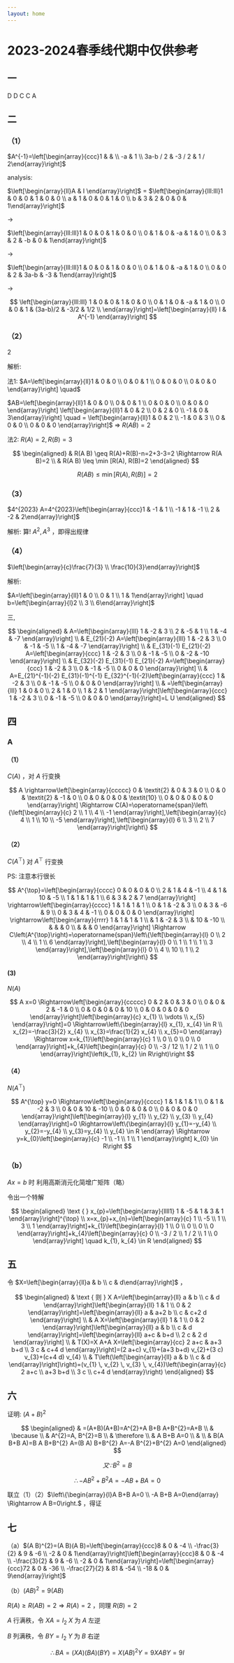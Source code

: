 ```yaml
---
layout: home
---
```


# 2023-2024春季线代期中仅供参考

## 一

D D C C A

## 二

### （1）

$A^{-1}=\left[\begin{array}{ccc}1 & & \\ -a & 1 \\ 3a-b / 2 & -3 / 2 & 1 / 2\end{array}\right]$

analysis:

$\left[\begin{array}{ll}A & I \end{array}\right]$ = $\left[\begin{array}{lll:lll}1 & 0 & 0 & 1 & 0 & 0 \\ a & 1 & 0 & 0 & 1 & 0 \\ b & 3 & 2 & 0 & 0 & 1\end{array}\right]$

$\rightarrow$

$\left[\begin{array}{lll:lll}1 & 0 & 0 & 1 & 0 & 0 \\ 0 & 1 & 0 & -a & 1 & 0 \\ 0 & 3 & 2 & -b & 0 & 1\end{array}\right]$

$\rightarrow$

$\left[\begin{array}{lll:lll}1 & 0 & 0 & 1 & 0 & 0 \\ 0 & 1 & 0 & -a & 1 & 0 \\ 0 & 0 & 2 & 3a-b & -3 & 1\end{array}\right]$

$\rightarrow$

$$
\left[\begin{array}{lll:lll}
1 & 0 & 0 & 1 & 0 & 0 \\
0 & 1 & 0 & -a & 1 & 0 \\
0 & 0 & 1 & (3a-b)/2 & -3/2 & 1/2 \\
\end{array}\right]=\left[\begin{array}{ll}
I & A^{-1}
\end{array}\right]
$$

### （2）

2

解析:


法1: $A=\left[\begin{array}{ll}1 & 0 & 0 \\ 0 & 0 & 1 \\ 0 & 0 & 0 \\ 0 & 0 & 0 \end{array}\right] \quad$

$AB=\left[\begin{array}{ll}1 & 0 & 0 \\ 0 & 0 & 1 \\ 0 & 0 & 0 \\ 0 & 0 & 0 \end{array}\right]  \left[\begin{array}{ll}1 & 0 & 2 \\ 0 & 2 & 0 \\ -1 & 0 & 3\end{array}\right] \quad = \left[\begin{array}{ll}1 & 0 & 2 \\ -1 & 0 & 3 \\ 0 & 0 & 0 \\ 0 & 0 & 0 \end{array}\right]$ => $R(AB) = 2$

法2: $R(A)=2, R(B)=3$

$$
\begin{aligned}
& R(A B) \geq R(A)+R(B)-n=2+3-3=2 \Rightarrow R(A B)=2 \\
& R(A B) \leq \min [R(A), R(B)=2
\end{aligned}
$$

$$
R(A B) \leq \min [R(A), R(B)]=2
$$

### （3）

$4^{2023} A=4^{2023}\left[\begin{array}{ccc}1 & -1 & 1 \\ -1 & 1 & -1 \\ 2 & -2 & 2\end{array}\right]$

解析: 算! $A^{2}, A^{3}$ ，即得出规律

### （4）

$\left[\begin{array}{c}\frac{7}{3} \\ \frac{10}{3}\end{array}\right]$

解析:

$A=\left[\begin{array}{ll}1 & 0 \\ 0 & 1 \\ 1 & 1\end{array}\right] \quad b=\left[\begin{array}{l}2 \\ 3 \\ 6\end{array}\right]$

三,

$$
\begin{aligned}
& A=\left[\begin{array}{lll}
1 & -2 & 3 \\
2 & -5 & 1 \\
1 & -4 & -7
\end{array}\right] \\
& E_{21}(-2) A=\left[\begin{array}{lll}
1 & -2 & 3 \\
0 & -1 & -5 \\
1 & -4 & -7
\end{array}\right] \\
& E_{31}(-1) E_{21}(-2) A=\left[\begin{array}{ccc}
1 & -2 & 3 \\
0 & -1 & -5 \\
0 & -2 & -10
\end{array}\right] \\
& E_{32}(-2) E_{31}(-1) E_{21}(-2) A=\left[\begin{array}{ccc}
1 & -2 & 3 \\
0 & -1 & -5 \\
0 & 0 & 0
\end{array}\right] \\
& A=E_{21}^{-1}(-2) E_{31}(-1)^{-1} E_{32}^{-1}(-2)\left[\begin{array}{ccc}
1 & -2 & 3 \\
0 & -1 & -5 \\
0 & 0 & 0
\end{array}\right] \\
& =\left[\begin{array}{lll}
1 & 0 & 0 \\
2 & 1 & 0 \\
1 & 2 & 1
\end{array}\right]\left[\begin{array}{ccc}
1 & -2 & 3 \\
0 & -1 & -5 \\
0 & 0 & 0
\end{array}\right]=L U
\end{aligned}
$$

## 四

### A

#### （1）

$C(A)$ ，对 $A$ 行变换

$$
A \rightarrow\left[\begin{array}{ccccc}
0 & \textit{2} & 0 & 3 & 0 \\
0 & 0 & \textit{2} & -1 & 0 \\
0 & 0 & 0 & 0 & \textit{10} \\
0 & 0 & 0 & 0 & 0
\end{array}\right] \Rightarrow C(A)=\operatorname{span}\left\{\left[\begin{array}{c}
2 \\
1 \\
4 \\
-1
\end{array}\right],\left[\begin{array}{c}
4 \\
1 \\
10 \\
-5
\end{array}\right],\left[\begin{array}{l}
6 \\
3 \\
2 \\
7
\end{array}\right]\right\}
$$

#### （2）

$C\left(A^{\top}\right)$ 对 $A^{\top}$ 行变换

PS: 注意本行很长

$$
A^{\top}=\left[\begin{array}{cccc}
0 & 0 & 0 & 0 \\
2 & 1 & 4 & -1 \\
4 & 1 & 10 & -5 \\
1 & 1 & 1 & 1 \\
6 & 3 & 2 & 7
\end{array}\right] \rightarrow\left[\begin{array}{cccc}
1 & 1 & 1 & 1 \\
0 & 1 & -2 & 3 \\
0 & 3 & -6 & 9 \\
0 & 3 & 4 & -1 \\
0 & 0 & 0 & 0
\end{array}\right] \rightarrow\left[\begin{array}{rrrr}
1 & 1 & 1 & 1 \\
& 1 & -2 & 3 \\
& 10 & -10 \\
& & & 0 \\
& & & 0
\end{array}\right] \Rightarrow C\left(A^{\top}\right)=\operatorname{span}\left\{\left[\begin{array}{l}
0 \\
2 \\
4 \\
1 \\
6
\end{array}\right],\left[\begin{array}{l}
0 \\
1 \\
1 \\
1 \\
3
\end{array}\right],\left[\begin{array}{l}
0 \\
4 \\
10 \\
1 \\
2
\end{array}\right]\right\}
$$

#### (3)

$N(A)$

$$
A x=0 \Rightarrow\left[\begin{array}{ccccc}
0 & 2 & 0 & 3 & 0 \\
0 & 0 & 2 & -1 & 0 \\
0 & 0 & 0 & 0 & 10 \\
0 & 0 & 0 & 0 & 0
\end{array}\right]\left[\begin{array}{c}
x_{1} \\
\vdots \\
x_{5}
\end{array}\right]=0 \Rightarrow\left\{\begin{array}{l}
x_{1}, x_{4} \in R \\
x_{2}=-\frac{3}{2} x_{4} \\
x_{3}=\frac{1}{2} x_{4} \\
x_{5}=0
\end{array} \Rightarrow x=k_{1}\left[\begin{array}{c}
1 \\
0 \\
0 \\
0 \\
0
\end{array}\right]+k_{4}\left[\begin{array}{c}
0 \\
-3 / 12 \\
1 / 2 \\
1 \\
0
\end{array}\right]\left(k_{1}, k_{2} \in R\right)\right
$$

#### （4）

$N\left(A^{\top}\right)$

$$
A^{\top} y=0 \Rightarrow\left[\begin{array}{cccc}
1 & 1 & 1 & 1 \\
0 & 1 & -2 & 3 \\
0 & 0 & 10 & -10 \\
0 & 0 & 0 & 0 \\
0 & 0 & 0 & 0
\end{array}\right]\left[\begin{array}{l}
y_{1} \\
y_{2} \\
y_{3} \\
y_{4}
\end{array}\right]=0 \Rightarrow\left\{\begin{array}{l}
y_{1}=-y_{4} \\
y_{2}=-y_{4} \\
y_{3}=y_{4} \\
y_{4} \in R
\end{array} \Rightarrow y=k_{0}\left[\begin{array}{c}
-1 \\
-1 \\
1 \\
1
\end{array}\right] k_{0} \in R\right
$$

### （b）

$A x=b$ 时 利用高斯消元化简增广矩阵（略）

令出一个特解

$$
\begin{aligned}
\text {  } x_{p}=\left[\begin{array}{llll1}
1 & -5 & 1 & 3 & 1
\end{array}\right]^{\top} \\
x=x_{p}+x_{n}=\left[\begin{array}{c}
1 \\
-5 \\
1 \\
3 \\
1
\end{array}\right]+k_{1}\left[\begin{array}{l}
1 \\
0 \\
0 \\
0 \\
0
\end{array}\right]+k_{4}\left[\begin{array}{c}
0 \\
-3 / 2 \\
1 / 2 \\
1 \\
0
\end{array}\right] \quad k_{1}, k_{4} \in R
\end{aligned}
$$

## 五

令 $X=\left[\begin{array}{ll}a & b \\ c & d\end{array}\right]$ ，

$$
\begin{aligned}
& \text { 则 } X A=\left[\begin{array}{ll}
a & b \\
c & d
\end{array}\right]\left[\begin{array}{ll}
1 & 1 \\
0 & 2
\end{array}\right]=\left[\begin{array}{ll}
a & a+2 b \\
c & c+2 d
\end{array}\right] \\
& A X=\left[\begin{array}{ll}
1 & 1 \\
0 & 2
\end{array}\right]\left[\begin{array}{ll}
a & b \\
c & d
\end{array}\right]=\left[\begin{array}{ll}
a+c & b+d \\
2 c & 2 d
\end{array}\right] \\
& T(X)=X A+A X=\left[\begin{array}{cc}
2 a+c & a+3 b+d \\
3 c & c+4 d
\end{array}\right]=(2 a+c) v_{1}+(a+3 b+d) v_{2}+(3 c) v_{3}+(c+4 d) v_{4} \\
& T\left(\left[\begin{array}{ll}
a & b \\
c & d
\end{array}\right]\right)=(v_{1} \, v_{2} \, v_{3} \, v_{4})\left(\begin{array}{c}
2 a+c \\
a+3 b+d \\
3 c \\
c+4 d
\end{array}\right)
\end{aligned}
$$

## 六

证明: $(A+B)^{2}$

$$
\begin{aligned}
& =(A+B)(A+B)=A^{2}+A B+B A+B^{2}=A+B \\
& \because \\
& A^{2}=A, B^{2}=B \\
& \therefore \\
& A B+B A=0 \\
& \\
& B(A B+B A)=B A B+B^{2} A=(B A) B+B^{2} A=-A B^{2}+B^{2} A=0
\end{aligned}
$$

$$
又 \because B^{2}=B
$$

$$
\begin{equation*}
\therefore-A B^{2}+B^{2} A=-A B+B A=0 \tag{2}
\end{equation*}
$$

联立（1）（2）$\left\{\begin{array}{l}A B+B A=0 \\ -A B+B A=0\end{array} \Rightarrow A B=0\right.$ ，得证

## 七

（a）$(A B)^{2}=(A B)(A B)=\left[\begin{array}{ccc}8 & 0 & -4 \\ -\frac{3}{2} & 9 & -6 \\ -2 & 0 & 1\end{array}\right]\left[\begin{array}{ccc}8 & 0 & -4 \\ -\frac{3}{2} & 9 & -6 \\ -2 & 0 & 1\end{array}\right]=\left[\begin{array}{ccc}72 & 0 & -36 \\ -\frac{27}{2} & 81 & -54 \\ -18 & 0 & 9\end{array}\right]$

（b）$(A B)^{2}=9(A B)$

$R(A) \geqslant R(A B)=2 \Rightarrow R(A)=2$ ，同理 $R(B)=2$

$A$ 行满秩，令 $X A=I_{2}$ $X$ 为 $A$ 左逆

$B$ 列满秩，令 $B Y=I_{2}$ $Y$ 为 $B$ 右逆

$$
\therefore B A=(X A)(B A)(B Y)=X(A B)^{2} Y=9 X A B Y=9 I
$$
